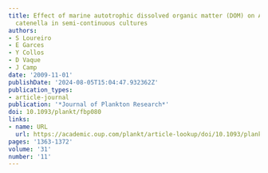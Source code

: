 ```yaml
---
title: Effect of marine autotrophic dissolved organic matter (DOM) on Alexandrium
  catenella in semi-continuous cultures
authors:
- S Loureiro
- E Garces
- Y Collos
- D Vaque
- J Camp
date: '2009-11-01'
publishDate: '2024-08-05T15:04:47.932362Z'
publication_types:
- article-journal
publication: '*Journal of Plankton Research*'
doi: 10.1093/plankt/fbp080
links:
- name: URL
  url: https://academic.oup.com/plankt/article-lookup/doi/10.1093/plankt/fbp080
pages: '1363-1372'
volume: '31'
number: '11'
---
```

